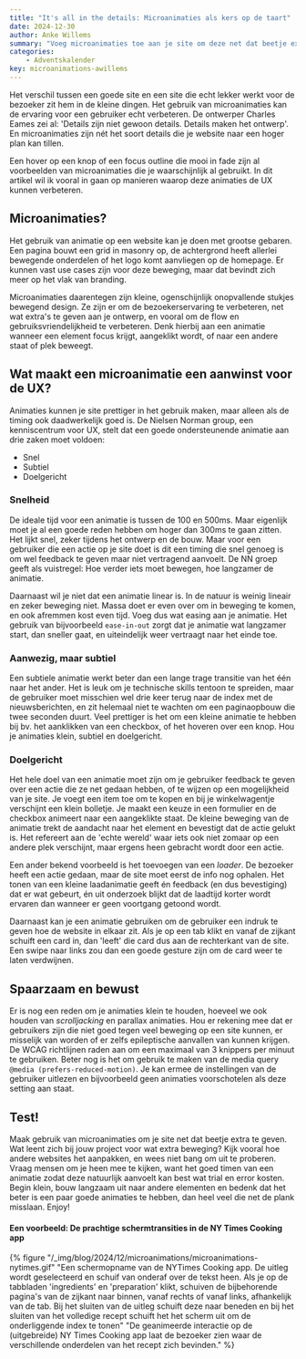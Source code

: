 ```yaml
---
title: "It's all in the details: Microanimaties als kers op de taart"
date: 2024-12-30
author: Anke Willems
summary: "Voeg microanimaties toe aan je site om deze net dat beetje extra te geven."
categories:
    - Adventskalender
key: microanimations-awillems
---
```


Het verschil tussen een goede site en een site die echt lekker werkt voor de bezoeker zit hem in de kleine dingen. Het gebruik van microanimaties kan de ervaring voor een gebruiker echt verbeteren. De ontwerper Charles Eames zei al: 'Details zijn niet gewoon details. Details maken het ontwerp'. En microanimaties zijn nét het soort details die je website naar een hoger plan kan tillen.

Een hover op een knop of een focus outline die mooi in fade zijn al voorbeelden van microanimaties die je waarschijnlijk al gebruikt. In dit artikel wil ik vooral in gaan op manieren waarop deze animaties de UX kunnen verbeteren.

## Microanimaties?

Het gebruik van animatie op een website kan je doen met grootse gebaren. Een pagina bouwt een grid in masonry op, de achtergrond heeft allerlei bewegende onderdelen of het logo komt aanvliegen op de homepage. Er kunnen vast use cases zijn voor deze beweging, maar dat bevindt zich meer op het vlak van branding.

Microanimaties daarentegen zijn kleine, ogenschijnlijk onopvallende stukjes bewegend design. Ze zijn er om de bezoekerservaring te verbeteren, net wat extra's te geven aan je ontwerp, en vooral om de flow en gebruiksvriendelijkheid te verbeteren. Denk hierbij aan een animatie wanneer een element focus krijgt, aangeklikt wordt, of naar een andere staat of plek beweegt.

## Wat maakt een microanimatie een aanwinst voor de UX?

Animaties kunnen je site prettiger in het gebruik maken, maar alleen als de timing ook daadwerkelijk goed is. De Nielsen Norman group, een kenniscentrum voor UX, stelt dat een goede ondersteunende animatie aan drie zaken moet voldoen:

- Snel
- Subtiel
- Doelgericht

### Snelheid

De ideale tijd voor een animatie is tussen de 100 en 500ms. Maar eigenlijk moet je al een goede reden hebben om hoger dan 300ms te gaan zitten. Het lijkt snel, zeker tijdens het ontwerp en de bouw. Maar voor een gebruiker die een actie op je site doet is dit een timing die snel genoeg is om wel feedback te geven maar niet vertragend aanvoelt. De NN groep geeft als vuistregel: Hoe verder iets moet bewegen, hoe langzamer de animatie.

Daarnaast wil je niet dat een animatie linear is. In de natuur is weinig lineair en zeker beweging niet. Massa doet er even over om in beweging te komen, en ook afremmen kost even tijd. Voeg dus wat easing aan je animatie. Het gebruik van bijvoorbeeld `ease-in-out` zorgt dat je animatie wat langzamer start, dan sneller gaat, en uiteindelijk weer vertraagt naar het einde toe.

### Aanwezig, maar subtiel

Een subtiele animatie werkt beter dan een lange trage transitie van het één naar het ander. Het is leuk om je technische skills tentoon te spreiden, maar de gebruiker moet misschien wel drie keer terug naar de index met de nieuwsberichten, en zit helemaal niet te wachten om een paginaopbouw die twee seconden duurt. Veel prettiger is het om een kleine animatie te hebben bij bv. het aanklikken van een checkbox, of het hoveren over een knop. Hou je animaties klein, subtiel en doelgericht.

### Doelgericht

Het hele doel van een animatie moet zijn om je gebruiker feedback te geven over een actie die ze net gedaan hebben, of te wijzen op een mogelijkheid van je site. Je voegt een item toe om te kopen en bij je winkelwagentje verschijnt een klein bolletje. Je maakt een keuze in een formulier en de checkbox animeert naar een aangeklikte staat. De kleine beweging van de animatie trekt de aandacht naar het element en bevestigt dat de actie gelukt is. Het refereert aan de 'echte wereld' waar iets ook niet zomaar op een andere plek verschijnt, maar ergens heen gebracht wordt door een actie.

Een ander bekend voorbeeld is het toevoegen van een _loader_. De bezoeker heeft een actie gedaan, maar de site moet eerst de info nog ophalen. Het tonen van een kleine laadanimatie geeft én feedback (en dus bevestiging) dat er wat gebeurt, én uit onderzoek blijkt dat de laadtijd korter wordt ervaren dan wanneer er geen voortgang getoond wordt.

Daarnaast kan je een animatie gebruiken om de gebruiker een indruk te geven hoe de website in elkaar zit. Als je op een tab klikt en vanaf de zijkant schuift een card in, dan 'leeft' die card dus aan de rechterkant van de site. Een swipe naar links zou dan een goede gesture zijn om de card weer te laten verdwijnen.

## Spaarzaam en bewust

Er is nog een reden om je animaties klein te houden, hoeveel we ook houden van _scrolljacking_ en parallax animaties. Hou er rekening mee dat er gebruikers zijn die niet goed tegen veel beweging op een site kunnen, er misselijk van worden of er zelfs epileptische aanvallen van kunnen krijgen. De WCAG richtlijnen raden aan om een maximaal van 3 knippers per minuut te gebruiken. Beter nog is het om gebruik te maken van de media query `@media (prefers-reduced-motion)`. Je kan ermee de instellingen van de gebruiker uitlezen en bijvoorbeeld geen animaties voorschotelen als deze setting aan staat.

## Test!

Maak gebruik van microanimaties om je site net dat beetje extra te geven. Wat leent zich bij jouw project voor wat extra beweging? Kijk vooral hoe andere websites het aanpakken, en wees niet bang om uit te proberen. Vraag mensen om je heen mee te kijken, want het goed timen van een animatie zodat deze natuurlijk aanvoelt kan best wat trial en error kosten. Begin klein, bouw langzaam uit naar andere elementen en bedenk dat het beter is een paar goede animaties te hebben, dan heel veel die net de plank misslaan. Enjoy!



#### Een voorbeeld: De prachtige schermtransities in de NY Times Cooking app

{% figure "/_img/blog/2024/12/microanimations/microanimations-nytimes.gif" "Een schermopname van de NYTimes Cooking app. De uitleg wordt geselecteerd en schuif van onderaf over de tekst heen. Als je op de tabbladen 'ingredients' en 'preparation' klikt, schuiven de bijbehorende pagina's van de zijkant naar binnen, vanaf rechts of vanaf links, afhankelijk van de tab. Bij het sluiten van de uitleg schuift deze naar beneden en bij het sluiten van het volledige recept schuift het het scherm uit om de onderliggende index te tonen" "De geanimeerde interactie op de (uitgebreide) NY Times Cooking app laat de bezoeker zien waar de verschillende onderdelen van het recept zich bevinden." %}
